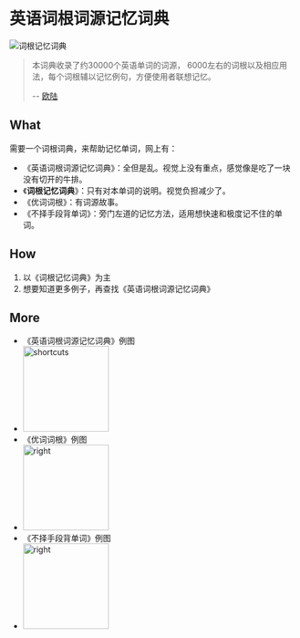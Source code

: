 # 英语词根词源记忆词典

![词根记忆词典](https://i.imgur.com/mHzZyuR.png)


> 本词典收录了约30000个英语单词的词源， 6000左右的词根以及相应用法，每个词根辅以记忆例句，方便使用者联想记忆。
> 
> -- [欧陆](http://www.eudic.net/Product/dictionary_resource.aspx?q=%E8%AF%8D%E6%A0%B9)

 
## What


需要一个词根词典，来帮助记忆单词，网上有：

* 《英语词根词源记忆词典》：全但是乱。视觉上没有重点，感觉像是吃了一块没有切开的牛排。
* 《**词根记忆词典**》：只有对本单词的说明。视觉负担减少了。
* 《优词词根》：有词源故事。
* 《不择手段背单词》：旁门左道的记忆方法，适用想快速和极度记不住的单词。

## How

1. 以《词根记忆词典》为主
2. 想要知道更多例子，再查找《英语词根词源记忆词典》

## More 

* 《英语词根词源记忆词典》例图
*  <img src="https://i.imgur.com/HUKxTZ9.png" alt="shortcuts" width="150"/> 
*  《优词词根》例图
*  <img src="https://i.imgur.com/jgBHBJE.png" alt="right" width="150"/>
*  《不择手段背单词》例图
*  <img src="https://i.imgur.com/ltG0Jrc.png" alt="right" width="150"/>

